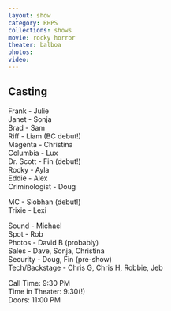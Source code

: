 ```yaml
---
layout: show
category: RHPS
collections: shows
movie: rocky horror
theater: balboa
photos:
video:
---
```

## Casting

Frank - Julie  
Janet - Sonja  
Brad - Sam  
Riff - Liam (BC debut!)  
Magenta - Christina  
Columbia - Lux  
Dr. Scott - Fin (debut!)  
Rocky - Ayla  
Eddie - Alex  
Criminologist - Doug  

MC - Siobhan (debut!)  
Trixie - Lexi  

Sound - Michael  
Spot - Rob  
Photos - David B (probably)  
Sales - Dave, Sonja, Christina  
Security - Doug, Fin (pre-show)  
Tech/Backstage - Chris G, Chris H, Robbie, Jeb  

Call Time: 9:30 PM  
Time in Theater: 9:30(!)  
Doors: 11:00 PM  